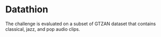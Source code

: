 # Datathion
The challenge is evaluated on a subset of GTZAN dataset that contains classical, jazz, and pop audio clips.
